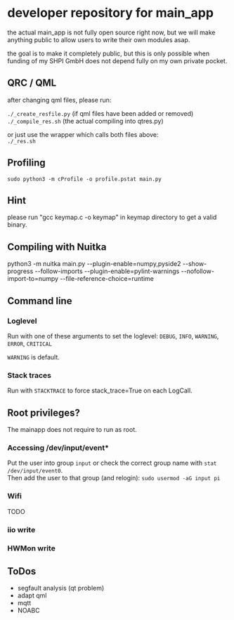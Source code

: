 # developer repository for main_app

the actual main_app is not fully open source right now, but we will make anything public to allow users to write their own modules asap.

the goal is to make it completely public, but this is only possible when funding of my SHPI GmbH
does not depend fully on my own private pocket. 

## QRC / QML

after changing qml files, please run:

`./_create_resfile.py` (if qml files have been added or removed)  
`./_compile_res.sh`  (the actual compiling into qtres.py)

or just use the wrapper which calls both files above:  
`./_res.sh`

## Profiling

`sudo python3 -m cProfile -o profile.pstat main.py`


## Hint

please run "gcc keymap.c -o keymap" in keymap directory to get a valid binary.


## Compiling with Nuitka

python3 -m nuitka main.py   --plugin-enable=numpy,pyside2 --show-progress --follow-imports  --plugin-enable=pylint-warnings  --nofollow-import-to=numpy --file-reference-choice=runtime


## Command line
### Loglevel
Run with one of these arguments to set the loglevel: `DEBUG`, `INFO`, `WARNING`, `ERROR`, `CRITICAL`  

`WARNING` is default.

### Stack traces
Run with `STACKTRACE` to force stack_trace=True on each LogCall.

## Root privileges?
The mainapp does not require to run as root.

### Accessing /dev/input/event*
Put the user into group `input` or check the correct group name with `stat /dev/input/event0`.   
Then add the user to that group (and relogin): `sudo usermod -aG input pi`

### Wifi
TODO

### iio write
### HWMon write


## ToDos
- segfault analysis (qt problem)
- adapt qml
- mqtt
- NOABC

